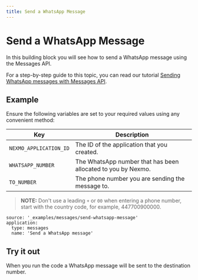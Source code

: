 ```yaml
---
title: Send a WhatsApp Message
---
```


# Send a WhatsApp Message

In this building block you will see how to send a WhatsApp message using the Messages API.

For a step-by-step guide to this topic, you can read our tutorial [Sending WhatsApp messages with Messages API](/tutorials/sending-whatsapp-messages-with-messages-api).

## Example

Ensure the following variables are set to your required values using any convenient method:

Key | Description
-- | --
`NEXMO_APPLICATION_ID` | The ID of the application that you created.
`WHATSAPP_NUMBER` | The WhatsApp number that has been allocated to you by Nexmo.
`TO_NUMBER` | The phone number you are sending the message to.

> **NOTE:** Don't use a leading `+` or `00` when entering a phone number, start with the country code, for example, 447700900000.

```building_blocks
source: '_examples/messages/send-whatsapp-message'
application:
  type: messages
  name: 'Send a WhatsApp message'
```

## Try it out

When you run the code a WhatsApp message will be sent to the destination number.
